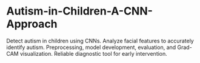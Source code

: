 # Autism-in-Children-A-CNN-Approach
Detect autism in children using CNNs. Analyze facial features to accurately identify autism. Preprocessing, model development, evaluation, and Grad-CAM visualization. Reliable diagnostic tool for early intervention.
